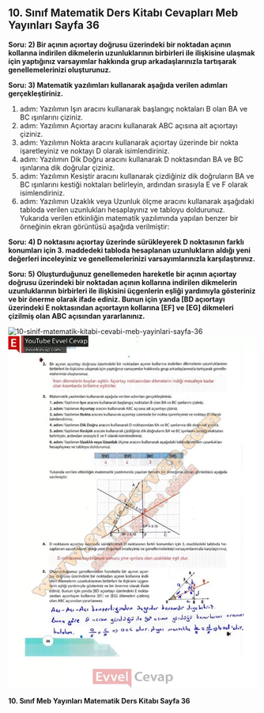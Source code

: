 ## 10. Sınıf Matematik Ders Kitabı Cevapları Meb Yayınları Sayfa 36

**Soru: 2) Bir açının açıortay doğrusu üzerindeki bir noktadan açının kollarına indirilen dikmelerin uzunluklarının birbirleri ile ilişkisine ulaşmak için yaptığınız varsayımlar hakkında grup arkadaşlarınızla tartışarak genellemelerinizi oluşturunuz.**

**Soru: 3) Matematik yazılımları kullanarak aşağıda verilen adımları gerçekleştiriniz.**

1. adım: Yazılımın Işın aracını kullanarak başlangıç noktaları B olan BA ve BC ışınlarını çiziniz.  
 2. adım: Yazılımın Açıortay aracını kullanarak ABC açısına ait açıortayı çiziniz.  
 3. adım: Yazılımın Nokta aracını kullanarak açıortay üzerinde bir nokta işaretleyiniz ve noktayı D olarak isimlendiriniz.  
 4. adım: Yazılımın Dik Doğru aracını kullanarak D noktasından BA ve BC ışınlarına dik doğrular çiziniz.  
 5. adım: Yazılımın Kesiştir aracını kullanarak çizdiğiniz dik doğruların BA ve BC ışınlarını kestiği noktaları belirleyin, ardından sırasıyla E ve F olarak isimlendiriniz.  
 6. adım: Yazılımın Uzaklık veya Uzunluk ölçme aracını kullanarak aşağıdaki tabloda verilen uzunlukları hesaplayınız ve tabloyu doldurunuz.  
 Yukarıda verilen etkinliğin matematik yazılımında yapılan benzer bir örneğinin ekran görüntüsü aşağıda verilmiştir:

**Soru: 4) D noktasını açıortay üzerinde sürükleyerek D noktasının farklı konumları için 3. maddedeki tabloda hesaplanan uzunlukların aldığı yeni değerleri inceleyiniz ve genellemelerinizi varsayımlarınızla karşılaştırınız.**

**Soru: 5) Oluşturduğunuz genellemeden hareketle bir açının açıortay doğrusu üzerindeki bir noktadan açının kollarına indirilen dikmelerin uzunluklarının birbirleri ile ilişkisini üçgenlerin eşliği yardımıyla gösteriniz ve bir önerme olarak ifade ediniz. Bunun için yanda [BD açıortayı üzerindeki E noktasından açıortayın kollarına [EF] ve [EG] dikmeleri çizilmiş olan ABC açısından yararlanınız.**

![10-sinif-matematik-kitabi-cevabi-meb-yayinlari-sayfa-36]()![10-sinif-matematik-kitabi-cevabi-meb-yayinlari-sayfa-36](./image1.webp)

**10. Sınıf Meb Yayınları Matematik Ders Kitabı Sayfa 36**
